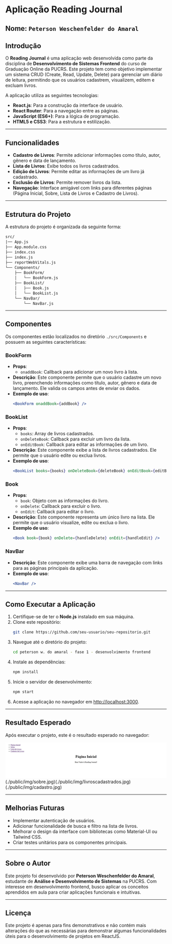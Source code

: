 # Aplicação Reading Journal

## Nome: `Peterson Weschenfelder do Amaral`

## Introdução

O **Reading Journal** é uma aplicação web desenvolvida como parte da disciplina de **Desenvolvimento de Sistemas Frontend** do curso de Graduação Online da PUCRS. Este projeto tem como objetivo implementar um sistema CRUD (Create, Read, Update, Delete) para gerenciar um diário de leitura, permitindo que os usuários cadastrem, visualizem, editem e excluam livros.

A aplicação utiliza as seguintes tecnologias:
- **React.js**: Para a construção da interface de usuário.
- **React Router**: Para a navegação entre as páginas.
- **JavaScript (ES6+)**: Para a lógica de programação.
- **HTML5 e CSS3**: Para a estrutura e estilização.

---

## Funcionalidades

- **Cadastro de Livros**: Permite adicionar informações como título, autor, gênero e data de lançamento.
- **Lista de Livros**: Exibe todos os livros cadastrados.
- **Edição de Livros**: Permite editar as informações de um livro já cadastrado.
- **Exclusão de Livros**: Permite remover livros da lista.
- **Navegação**: Interface amigável com links para diferentes páginas (Página Inicial, Sobre, Lista de Livros e Cadastro de Livros).

---

## Estrutura do Projeto

A estrutura do projeto é organizada da seguinte forma:

```
src/
|── App.js
├── App.module.css
├── index.css
├── index.js
├── reportWebVitals.js
└── Components/
    ├── BookForm/
    │   └── BookForm.js
    ├── BookList/
    │   ├── Book.js
    │   └── BookList.js
    └── NavBar/
        └── NavBar.js
```

---

## Componentes

Os componentes estão localizados no diretório `./src/Components` e possuem as seguintes características:

### BookForm
- **Props**:
  - `onaddBook`: Callback para adicionar um novo livro à lista.
- **Descrição**: Este componente permite que o usuário cadastre um novo livro, preenchendo informações como título, autor, gênero e data de lançamento. Ele valida os campos antes de enviar os dados.
- **Exemplo de uso**:
  ```jsx
  <BookForm onaddBook={addBook} />
  ```

### BookList
- **Props**:
  - `books`: Array de livros cadastrados.
  - `onDeleteBook`: Callback para excluir um livro da lista.
  - `onEditBook`: Callback para editar as informações de um livro.
- **Descrição**: Este componente exibe a lista de livros cadastrados. Ele permite que o usuário edite ou exclua livros.
- **Exemplo de uso**:
  ```jsx
  <BookList books={books} onDeleteBook={deleteBook} onEditBook={editBook} />
  ```

### Book
- **Props**:
  - `book`: Objeto com as informações do livro.
  - `onDelete`: Callback para excluir o livro.
  - `onEdit`: Callback para editar o livro.
- **Descrição**: Este componente representa um único livro na lista. Ele permite que o usuário visualize, edite ou exclua o livro.
- **Exemplo de uso**:
  ```jsx
  <Book book={book} onDelete={handleDelete} onEdit={handleEdit} />
  ```

### NavBar
- **Descrição**: Este componente exibe uma barra de navegação com links para as páginas principais da aplicação.
- **Exemplo de uso**:
  ```jsx
  <NavBar />
  ```

---

## Como Executar a Aplicação

1. Certifique-se de ter o **Node.js** instalado em sua máquina.
2. Clone este repositório:
   ```bash
   git clone https://github.com/seu-usuario/seu-repositorio.git
   ```
3. Navegue até o diretório do projeto:
   ```bash
   cd peterson w. do amaral - fase 1 - desenvolvimento frontend
   ```
4. Instale as dependências:
   ```bash
   npm install
   ```
5. Inicie o servidor de desenvolvimento:
   ```bash
   npm start
   ```
6. Acesse a aplicação no navegador em [http://localhost:3000](http://localhost:3000).

---

## Resultado Esperado

Após executar o projeto, este é o resultado esperado no navegador:

![Resultado esperado no navegador](./public/img/paginaInicial.jpg)(./public/img/sobre.jpg)(./public/img/livroscadastrados.jpg)(./public/img/cadastro.jpg)

---

## Melhorias Futuras

- Implementar autenticação de usuários.
- Adicionar funcionalidade de busca e filtro na lista de livros.
- Melhorar o design da interface com bibliotecas como Material-UI ou Tailwind CSS.
- Criar testes unitários para os componentes principais.

---

## Sobre o Autor

Este projeto foi desenvolvido por **Peterson Weschenfelder do Amaral**, estudante de **Análise e Desenvolvimento de Sistemas** na PUCRS. Com interesse em desenvolvimento frontend, busco aplicar os conceitos aprendidos em aula para criar aplicações funcionais e intuitivas.

---

## Licença

Este projeto é apenas para fins demonstrativos e não contém mais alterações do que as necessárias para demonstrar algumas funcionalidades úteis para o desenvolvimento de projetos em ReactJS.